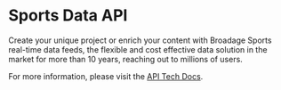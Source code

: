 # Sports Data API
Create your unique project or enrich your content with Broadage Sports real-time data feeds, the flexible and cost effective data solution in the market for more than 10 years, reaching out to millions of users.
 
For more information, please visit the [API Tech Docs](https://www.broadage.com/developers/global-api/sports-list).